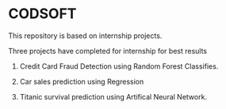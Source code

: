# CODSOFT

This repository is based on internship projects.

Three projects have completed for internship for best results

1. Credit Card Fraud Detection using Random Forest Classifies.

2. Car sales prediction using Regression

3. Titanic survival prediction using Artifical Neural Network.
